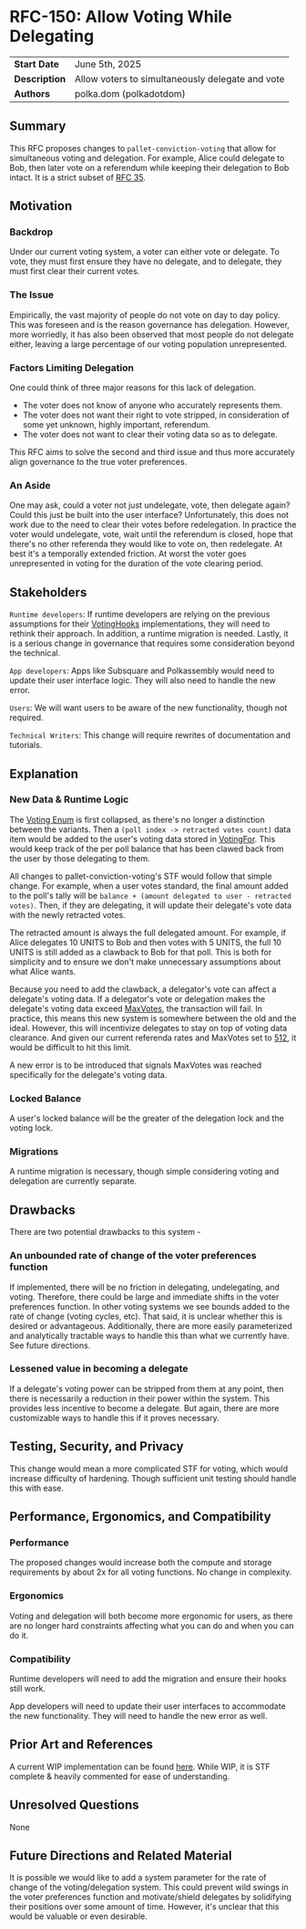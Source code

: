 # RFC-150: Allow Voting While Delegating

|                 |                                                                                             |
| --------------- | ------------------------------------------------------------------------------------------- |
| **Start Date**  | June 5th, 2025                                                                              |
| **Description** | Allow voters to simultaneously delegate and vote                                            |
| **Authors**     | polka.dom (polkadotdom)                                                                     |

## Summary

This RFC proposes changes to `pallet-conviction-voting` that allow for simultaneous voting and delegation. For example, Alice could delegate to Bob, then later vote on a referendum while keeping their delegation to Bob intact. It is a strict subset of [RFC 35](https://github.com/polkadot-fellows/RFCs/pull/35).

## Motivation

### Backdrop
Under our current voting system, a voter can either vote or delegate. To vote, they must first ensure they have no delegate, and to delegate, they must first clear their current votes.

### The Issue

Empirically, the vast majority of people do not vote on day to day policy. This was foreseen and is the reason governance has delegation. However, more worriedly, it has also been observed that most people do not delegate either, leaving a large percentage of our voting population unrepresented.

### Factors Limiting Delegation

One could think of three major reasons for this lack of delegation. 

- The voter does not know of anyone who accurately represents them. 
- The voter does not want their right to vote stripped, in consideration of some yet unknown, highly important, referendum.
- The voter does not want to clear their voting data so as to delegate.

This RFC aims to solve the second and third issue and thus more accurately align governance to the true voter preferences.

### An Aside

One may ask, could a voter not just undelegate, vote, then delegate again? Could this just be built into the user interface? Unfortunately, this does not work due to the need to clear their votes before redelegation. In practice the voter would undelegate, vote, wait until the referendum is closed, hope that there's no other referenda they would like to vote on, then redelegate. At best it's a temporally extended friction. At worst the voter goes unrepresented in voting for the duration of the vote clearing period.
 

## Stakeholders

`Runtime developers`: If runtime developers are relying on the previous assumptions for their [VotingHooks](https://github.com/paritytech/polkadot-sdk/blob/master/substrate/frame/conviction-voting/src/lib.rs#L159) implementations, they will need to rethink their approach. In addition, a runtime migration is needed. Lastly, it is a serious change in governance that requires some consideration beyond the technical. 

`App developers`: Apps like Subsquare and Polkassembly would need to update their user interface logic. They will also need to handle the new error.

`Users`: We will want users to be aware of the new functionality, though not required.

`Technical Writers`: This change will require rewrites of documentation and tutorials. 

## Explanation

### New Data & Runtime Logic

The [Voting Enum](https://github.com/paritytech/polkadot-sdk/blob/master/substrate/frame/conviction-voting/src/vote.rs#L225) is first collapsed, as there's no longer a distinction between the variants. Then a `(poll index -> retracted votes count)` data item would be added to the user's voting data stored in [VotingFor](https://github.com/paritytech/polkadot-sdk/blob/master/substrate/frame/conviction-voting/src/lib.rs#L165). This would keep track of the per poll balance that has been clawed back from the user by those delegating to them. 

All changes to pallet-conviction-voting's STF would follow that simple change. For example, when a user votes standard, the final amount added to the poll's tally will be `balance + (amount delegated to user - retracted votes)`. Then, if they are delegating, it will update their delegate's vote data with the newly retracted votes.

The retracted amount is always the full delegated amount. For example, if Alice delegates 10 UNITS to Bob and then votes with 5 UNITS, the full 10 UNITS is still added as a clawback to Bob for that poll. This is both for simplicity and to ensure we don't make unnecessary assumptions about what Alice wants.

Because you need to add the clawback, a delegator's vote can affect a delegate's voting data. If a delegator's vote or delegation makes the delegate's voting data exceed [MaxVotes](https://github.com/paritytech/polkadot-sdk/blob/master/substrate/frame/conviction-voting/src/vote.rs#L206-L216), the transaction will fail. In practice, this means this new system is somewhere between the old and the ideal. However, this will incentivize delegates to stay on top of voting data clearance. And given our current referenda rates and MaxVotes set to [512](https://github.com/polkadot-fellows/runtimes/blob/main/relay/polkadot/src/governance/mod.rs#L43), it would be difficult to hit this limit.

A new error is to be introduced that signals MaxVotes was reached specifically for the delegate's voting data.

### Locked Balance

A user's locked balance will be the greater of the delegation lock and the voting lock.

### Migrations 

A runtime migration is necessary, though simple considering voting and delegation are currently separate.

## Drawbacks

There are two potential drawbacks to this system -

### An unbounded rate of change of the voter preferences function

If implemented, there will be no friction in delegating, undelegating, and voting. Therefore, there could be large and immediate shifts in the voter preferences function. In other voting systems we see bounds added to the rate of change (voting cycles, etc). That said, it is unclear whether this is desired or advantageous. Additionally, there are more easily parameterized and analytically tractable ways to handle this than what we currently have. See future directions.

### Lessened value in becoming a delegate

If a delegate's voting power can be stripped from them at any point, then there is necessarily a reduction in their power within the system. This provides less incentive to become a delegate. But again, there are more customizable ways to handle this if it proves necessary. 

## Testing, Security, and Privacy

This change would mean a more complicated STF for voting, which would increase difficulty of hardening. Though sufficient unit testing should handle this with ease.

## Performance, Ergonomics, and Compatibility

### Performance

The proposed changes would increase both the compute and storage requirements by about 2x for all voting functions. No change in complexity.

### Ergonomics

Voting and delegation will both become more ergonomic for users, as there are no longer hard constraints affecting what you can do and when you can do it.

### Compatibility

Runtime developers will need to add the migration and ensure their hooks still work.

App developers will need to update their user interfaces to accommodate the new functionality. They will need to handle the new error as well.

## Prior Art and References

A current WIP implementation can be found [here](https://github.com/PolkadotDom/polkadot-sdk/tree/dom/vote-while-delegating/substrate/frame/conviction-voting/src). While WIP, it is STF complete & heavily commented for ease of understanding.

## Unresolved Questions

None

## Future Directions and Related Material

It is possible we would like to add a system parameter for the rate of change of the voting/delegation system. This could prevent wild swings in the voter preferences function and motivate/shield delegates by solidifying their positions over some amount of time. However, it's unclear that this would be valuable or even desirable.
